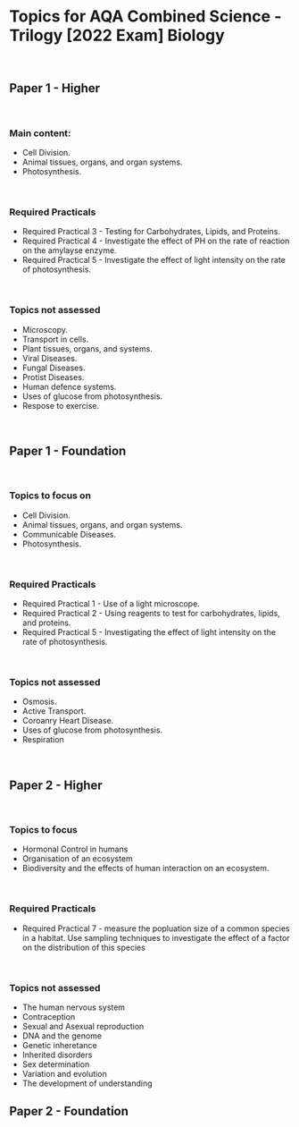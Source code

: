 
# Topics for AQA Combined Science - Trilogy [2022 Exam] Biology

<br>

## Paper 1 - Higher

<br>

### Main content:

* Cell Division.
* Animal tissues, organs, and organ systems.
* Photosynthesis.

<br>

### Required Practicals

* Required Practical 3 - Testing for Carbohydrates, Lipids, and Proteins.
* Required Practical 4 - Investigate the effect of PH on the rate of reaction on the amylayse enzyme.
* Required Practical 5 - Investigate the effect of light intensity on the rate of photosynthesis. 

<br>

### Topics not assessed

* Microscopy.
* Transport in cells.
* Plant tissues, organs, and systems.
* Viral Diseases.
* Fungal Diseases.
* Protist Diseases.
* Human defence systems.
* Uses of glucose from photosynthesis.
* Respose to exercise. 

<br>

## Paper 1 - Foundation

<br>

### Topics to focus on

* Cell Division.
* Animal tissues, organs, and organ systems.
* Communicable Diseases.
* Photosynthesis.

<br>

### Required Practicals 

* Required Practical 1 - Use of a light microscope.
* Required Practical 2 - Using reagents to test for carbohydrates, lipids, and proteins.
* Required Practical 5 - Investigating the effect of light intensity on the rate of photosynthesis.

<br>

### Topics not assessed

* Osmosis.
* Active Transport.
* Coroanry Heart Disease.
* Uses of glucose from photosynthesis.
* Respiration

<br>

## Paper 2 - Higher
<br>

### Topics to focus

* Hormonal Control in humans
* Organisation of an ecosystem
* Biodiversity and the effects of human interaction on an ecosystem.

<br>

### Required Practicals

* Required Practical 7 - measure the popluation size of a common species in a habitat. Use sampling techniques to investigate the effect of a factor on the distribution of this species

<br>

### Topics not assessed

* The human nervous system
* Contraception
* Sexual and Asexual reproduction
* DNA and the genome
* Genetic inheretance
* Inherited disorders
* Sex determination
* Variation and evolution
* The development of understanding

## Paper 2 - Foundation
